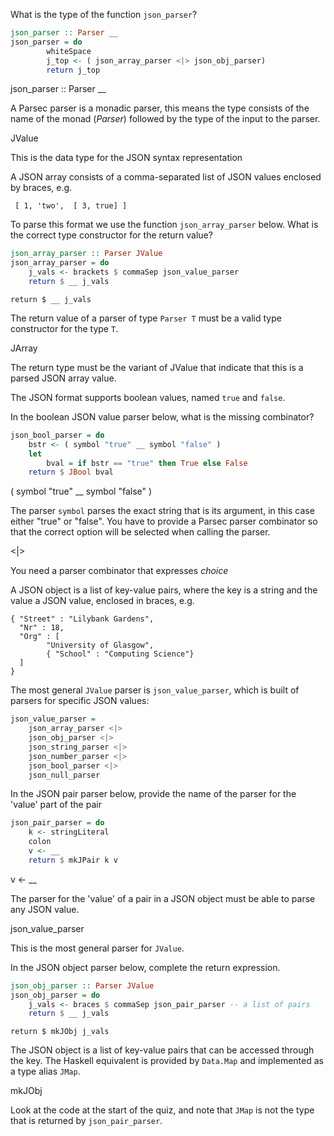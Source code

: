 <!-- Q1 ------------------------------------------------------------------------------------------------------------------------ -->

What is the type of the function `json_parser`?

~~~haskell
json_parser :: Parser __
json_parser = do
        whiteSpace
        j_top <- ( json_array_parser <|> json_obj_parser)
        return j_top
~~~
<!-- Cloze -->
json_parser :: Parser __
<!-- Feedback -->

A Parsec parser is a monadic parser, this means the type consists of the name of the monad (_Parser_) followed by the type of the input to the parser.
<!-- Answer -->

JValue
<!-- Hint -->

This is the data type for the JSON syntax representation
<!-- Q2------------------------------------------------------------------------------------------------------------------------ -->
A JSON array consists of a comma-separated list of JSON values enclosed by braces, e.g.

     [ 1, 'two',  [ 3, true] ]

To parse this format we use the function `json_array_parser` below. What is the correct type constructor for the return value?

~~~haskell
json_array_parser :: Parser JValue
json_array_parser = do    
    j_vals <- brackets $ commaSep json_value_parser 
    return $ __ j_vals
~~~
<!-- Cloze -->
    return $ __ j_vals
<!-- Feedback -->
The return value of a parser of type `Parser T` must be a valid type constructor for the type `T`.
<!-- Answer -->
JArray
<!-- Hint -->
The return type must be the variant of JValue that indicate that this is a parsed JSON array value.
<!-- Q3------------------------------------------------------------------------------------------------------------------------ -->
The JSON format supports boolean values, named `true` and `false`. 

In the boolean JSON value parser below, what is the missing combinator?

~~~haskell
json_bool_parser = do
    bstr <- ( symbol "true" __ symbol "false" )
    let
        bval = if bstr == "true" then True else False
    return $ JBool bval
~~~
<!-- Cloze -->
( symbol "true" __ symbol "false" )
<!-- Feedback -->
The parser `symbol` parses the exact string that is its argument, in this case either "true" or "false". You have to provide a Parsec parser combinator so that the correct option will be selected when calling the parser.
<!-- Answer -->
<|>
<!-- Hint -->
You need a parser combinator that expresses _choice_
<!-- Q4------------------------------------------------------------------------------------------------------------------------ -->
A JSON object is a list of key-value pairs, where the key is a string and the value a JSON value, enclosed in braces, e.g.

    { "Street" : "Lilybank Gardens", 
      "Nr" : 18, 
      "Org" : [ 
            "University of Glasgow", 
            { "School" : "Computing Science"} 
      ] 
    }

The most general `JValue` parser is `json_value_parser`, which is built of parsers for specific JSON values:

~~~haskell
json_value_parser = 
    json_array_parser <|> 
    json_obj_parser <|> 
    json_string_parser <|> 
    json_number_parser <|> 
    json_bool_parser <|> 
    json_null_parser
~~~
    
In the JSON pair parser below, provide the name of the parser for the 'value' part of the pair    

~~~haskell
json_pair_parser = do
    k <- stringLiteral
    colon
    v <- __
    return $ mkJPair k v    
~~~
<!-- Cloze -->

v &lt;- __

<!-- Feedback -->

The parser for the 'value' of a pair in a JSON object must be able to parse any JSON value.

<!-- Answer -->

json_value_parser

<!-- Hint -->
This is the most general parser for `JValue`.
<!-- Q5------------------------------------------------------------------------------------------------------------------------ -->

In the JSON object parser below, complete the return expression. 

~~~haskell
json_obj_parser :: Parser JValue
json_obj_parser = do
    j_vals <- braces $ commaSep json_pair_parser -- a list of pairs
    return $ __ j_vals
~~~

<!-- Cloze -->
    return $ mkJObj j_vals

<!-- Feedback -->
The JSON object is a list of key-value pairs that can be accessed through the key. The Haskell equivalent is provided by `Data.Map` and implemented as a type alias `JMap`. 

<!-- Answer -->
mkJObj

<!-- Hint -->
Look at the code at the start of the quiz, and note that `JMap` is not the type that is returned by `json_pair_parser`.

